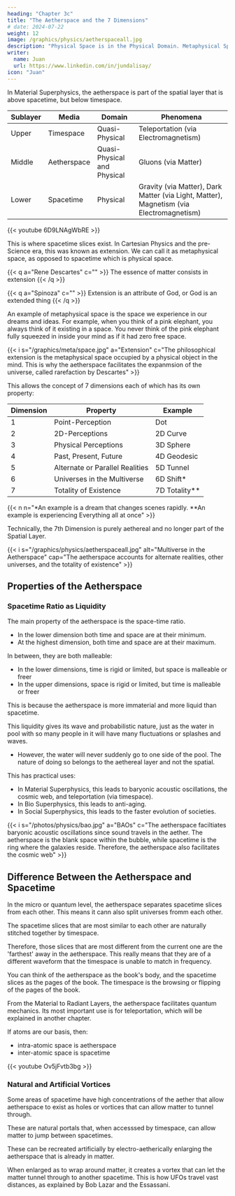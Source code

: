 ```yaml
---
heading: "Chapter 3c"
title: "The Aetherspace and the 7 Dimensions"
# date: 2024-07-22
weight: 12
image: /graphics/physics/aetherspaceall.jpg
description: "Physical Space is in the Physical Domain. Metaphysical Space is in the Metaphysical Domain"
writer:
  name: Juan
  url: https://www.linkedin.com/in/jundalisay/
icon: "Juan"
---
```



In Material Superphysics, the aetherspace is part of the spatial layer that is above spacetime, but below timespace.

Sublayer | Media | Domain  | Phenomena 
--- | --- | --- | ---
Upper | Timespace | Quasi-Physical | Teleportation (via Electromagnetism)
Middle | Aetherspace | Quasi-Physical and Physical | Gluons (via Matter)
Lower | Spacetime | Physical | Gravity (via Matter), Dark Matter (via Light, Matter), Magnetism (via Electromagnetism) 



{{< youtube 6D9LNAgWbRE >}}

This is where spacetime slices exist. In Cartesian Physics and the pre-Science era, this was known as extension.  We can call it as metaphysical space, as opposed to spacetime which is physical space.

{{< q a="Rene Descartes" c="" >}}
The essence of matter consists in extension
{{< /q >}}

{{< q a="Spinoza" c="" >}}
Extension is an attribute of God, or God is an extended thing
{{< /q >}}


An example of metaphysical space is the space we experience in our dreams and ideas. For example, when you think of a pink elephant, you always think of it existing in a space. You never think of the pink elephant fully squeezed in inside your mind as if it had zero free space.



{{< i s="/graphics/meta/space.jpg" a="Extension" c="The philosophical extension is the metaphysical space occupied by a physical object in the mind. This is why the aetherspace facilitates the expanmsion of the universe, called rarefaction by Descartes" >}}


This allows the concept of 7 dimensions each of which has its own property:

Dimension | Property | Example
--- | --- | ---
1 | Point-Perception | Dot
2 | 2D-Perceptions | 2D Curve
3 | Physical Perceptions | 3D Sphere
4 | Past, Present, Future | 4D Geodesic
5 | Alternate or Parallel Realities | 5D Tunnel
6 | Universes in the Multiverse | 6D Shift* 
7 | Totality of Existence | 7D Totality**

{{< n n="*An example is a dream that changes scenes rapidly. **An example is experiencing Everything all at once" >}}



Technically, the 7th Dimension is purely aethereal and no longer part of the Spatial Layer. 


{{< i s="/graphics/physics/aetherspaceall.jpg" alt="Multiverse in the Aetherspace" cap="The aetherspace accounts for alternate realities, other universes, and the totality of existence" >}}

<!-- The aetherspace is the space that holds  -->

## Properties of the Aetherspace

### Spacetime Ratio as Liquidity

The main property of the aetherspace is the space-time ratio. 

- In the lower dimension both time and space are at their minimum. 
- At the highest dimension, both time and space are at their maximum. 

In between, they are both malleable:
- In the lower dimensions, time is rigid or limited, but space is malleable or freer
- In the upper dimensions, space is rigid or limited, but time is malleable or freer

This is because the aetherspace is more immaterial and more liquid than spacetime. 

This liquidity gives its wave and probabilistic nature, just as the water in pool with so many people in it will have many fluctuations or splashes and waves.
- However, the water will never suddenly go to one side of the pool. The nature of doing so belongs to the aethereal layer and not the spatial. 

This has practical uses:
- In Material Superphysics, this leads to baryonic acoustic oscillations, the cosmic web, and teleportation (via timespace).
- In Bio Superphysics, this leads to anti-aging.
- In Social Superphysics, this leads to the faster evolution of societies.


{{< i s="/photos/physics/bao.jpg" a="BAOs" c="The aetherspace faciltiates baryonic acoustic oscillations since sound travels in the aether. The aetherspace is the blank space within the bubble, while spacetime is the ring where the galaxies reside. Therefore, the aetherspace also facilitates the cosmic web" >}}




## Difference Between the Aetherspace and Spacetime

In the micro or quantum level, the aetherspace separates spacetime slices from each other. This means it cann also split universes fromm each other.

The spacetime slices that are most similar to each other are naturally stitched together by timespace.  

Therefore, those slices that are most different from the current one are the 'farthest' away in the aetherspace. This really means that they are of a different waveform that the timespace is unable to match in frequency. 

You can think of the aetherspace as the book's body, and the spacetime slices as the pages of the book. The timespace is the browsing or flipping of the pages of the book.  

From the Material to Radiant Layers, the aetherspace facilitates quantum mechanics. Its most important use is for teleportation, which will be explained in another chapter. 

If atoms are our basis, then:
- intra-atomic space is aetherspace
- inter-atomic space is spacetime

{{< youtube Ov5jFvtb3bg >}}


### Natural and Artificial Vortices

Some areas of spacetime have high concentrations of the aether that allow aetherspace to exist as holes or vortices that can allow matter to tunnel through. 

These are natural portals that, when accesssed by timespace, can allow matter to jump between spacetimes. 

These can be recreated artificially by electro-aetherically enlarging the aetherspace that is already in matter. 

When enlarged as to wrap around matter, it creates a vortex that can let the matter tunnel through to another spacetime.  This is how UFOs travel vast distances, as explained by Bob Lazar and the Essassani.

 
